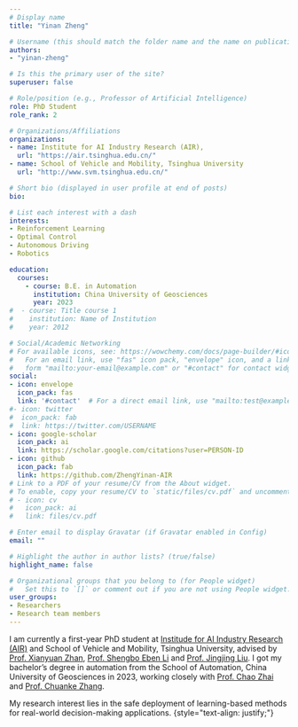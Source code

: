 ```yaml
---
# Display name
title: "Yinan Zheng"

# Username (this should match the folder name and the name on publications)
authors:
- "yinan-zheng"

# Is this the primary user of the site?
superuser: false

# Role/position (e.g., Professor of Artificial Intelligence)
role: PhD Student
role_rank: 2

# Organizations/Affiliations
organizations:
- name: Institute for AI Industry Research (AIR),
  url: "https://air.tsinghua.edu.cn/"
- name: School of Vehicle and Mobility, Tsinghua University
  url: "http://www.svm.tsinghua.edu.cn/"

# Short bio (displayed in user profile at end of posts)
bio: 

# List each interest with a dash
interests:
- Reinforcement Learning
- Optimal Control
- Autonomous Driving
- Robotics

education:
  courses:
    - course: B.E. in Automation
      institution: China University of Geosciences
      year: 2023
#  - course: Title course 1
#    institution: Name of Institution
#    year: 2012

# Social/Academic Networking
# For available icons, see: https://wowchemy.com/docs/page-builder/#icons
#   For an email link, use "fas" icon pack, "envelope" icon, and a link in the
#   form "mailto:your-email@example.com" or "#contact" for contact widget.
social:
- icon: envelope
  icon_pack: fas
  link: '#contact'  # For a direct email link, use "mailto:test@example.org".
#- icon: twitter
#  icon_pack: fab
#  link: https://twitter.com/USERNAME
- icon: google-scholar
  icon_pack: ai
  link: https://scholar.google.com/citations?user=PERSON-ID
- icon: github
  icon_pack: fab
  link: https://github.com/ZhengYinan-AIR
# Link to a PDF of your resume/CV from the About widget.
# To enable, copy your resume/CV to `static/files/cv.pdf` and uncomment the lines below.
# - icon: cv
#   icon_pack: ai
#   link: files/cv.pdf

# Enter email to display Gravatar (if Gravatar enabled in Config)
email: ""

# Highlight the author in author lists? (true/false)
highlight_name: false

# Organizational groups that you belong to (for People widget)
#   Set this to `[]` or comment out if you are not using People widget.
user_groups:
- Researchers
- Research team members
---
```


I am currently a first-year PhD student at [Institude for AI Industry Research (AIR)](https://air.tsinghua.edu.cn/) and School of Vehicle and Mobility, Tsinghua University, advised by [Prof. Xianyuan Zhan](http://zhanxianyuan.xyz/), [Prof. Shengbo Eben Li](https://scholar.google.com/citations?user=Dxiw1K8AAAAJ&hl=zh-CN&oi=ao) and  [Prof. Jingjing Liu](https://air.tsinghua.edu.cn/en/info/1046/1194.htm). I got my bachelor’s degree in automation from the School of Automation, China University of Geosciences in 2023, working closely with [Prof. Chao Zhai](https://scholar.google.com/citations?user=LDH5iTkAAAAJ&hl=zh-CN&oi=ao) and [Prof. Chuanke Zhang](https://grzy.cug.edu.cn/zhangchuanke/zh_CN/index.htm).

My research interest lies in the safe deployment of learning-based methods for real-world decision-making applications.
{style="text-align: justify;"}
